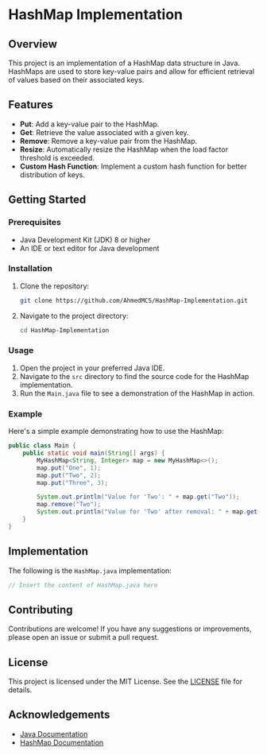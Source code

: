 
# HashMap Implementation

## Overview

This project is an implementation of a HashMap data structure in Java. HashMaps are used to store key-value pairs and allow for efficient retrieval of values based on their associated keys.

## Features

- **Put**: Add a key-value pair to the HashMap.
- **Get**: Retrieve the value associated with a given key.
- **Remove**: Remove a key-value pair from the HashMap.
- **Resize**: Automatically resize the HashMap when the load factor threshold is exceeded.
- **Custom Hash Function**: Implement a custom hash function for better distribution of keys.

## Getting Started

### Prerequisites

- Java Development Kit (JDK) 8 or higher
- An IDE or text editor for Java development

### Installation

1. Clone the repository:
   ```bash
   git clone https://github.com/AhmedMCS/HashMap-Implementation.git
   ```
2. Navigate to the project directory:
   ```bash
   cd HashMap-Implementation
   ```

### Usage

1. Open the project in your preferred Java IDE.
2. Navigate to the `src` directory to find the source code for the HashMap implementation.
3. Run the `Main.java` file to see a demonstration of the HashMap in action.

### Example

Here's a simple example demonstrating how to use the HashMap:

```java
public class Main {
    public static void main(String[] args) {
        MyHashMap<String, Integer> map = new MyHashMap<>();
        map.put("One", 1);
        map.put("Two", 2);
        map.put("Three", 3);

        System.out.println("Value for 'Two': " + map.get("Two"));
        map.remove("Two");
        System.out.println("Value for 'Two' after removal: " + map.get("Two"));
    }
}
```

## Implementation

The following is the `HashMap.java` implementation:

```java
// Insert the content of HashMap.java here
```

## Contributing

Contributions are welcome! If you have any suggestions or improvements, please open an issue or submit a pull request.

## License

This project is licensed under the MIT License. See the [LICENSE](LICENSE) file for details.

## Acknowledgements

- [Java Documentation](https://docs.oracle.com/javase/8/docs/)
- [HashMap Documentation](https://docs.oracle.com/javase/8/docs/api/java/util/HashMap.html)
